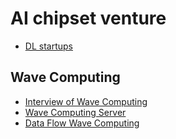 # AI chipset venture
- [DL startups ](https://www.forbes.com/sites/moorinsights/2019/01/24/a-cambrian-explosion-in-deep-learning-part-2-the-startups/?fbclid=IwAR2DOy-pmrQ0Wvbiz21q6r6MWC_KuBa4-VmVtM8X0W4BDkVjYByRdw62Ewg#6c72312b7840)

## Wave Computing
 - [Interview of Wave Computing](https://artificial-intelligence.cioapplications.com/vendor/wave-computing-accelerating-machine-learning-with-dataflow-technology-cid-476-mid-36.html)
 - [Wave Computing Server](https://static1.squarespace.com/static/56dd1fca555986f25c75343c/t/5b194f8803ce64317c5c3660/1528385417932/WaveComputing_ProductBrief_6.7.0.pdf)
 - [Data Flow Wave Computing](https://www.hotchips.org/wp-content/uploads/hc_archives/hc29/HC29.22-Tuesday-Pub/HC29.22.60-NeuralNet1-Pub/HC29.22.610-Dataflow-Deep-Nicol-Wave-07012017.pdf)
